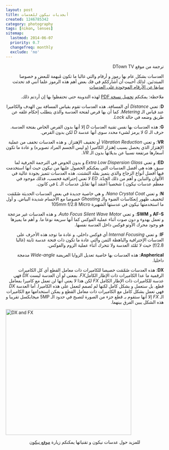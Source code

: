 ```yaml
---
layout: post
title: أبجديات نيكون للعدسات
created: 1246785342
category: photography
tags: [nikon, lenses]
sitemap:
  lastmod: 2014-06-07
  priority: 0.7
  changefreq: monthly
  exclude: 'no'
---
```


<p style="direction:rtl;">ترجمة من موقع DTown TV</p>

<p style="direction:rtl;">العدسات بشكل عام بها رموز و أرقام والتي غالبا ما تكون مُبهمة للبعض و خصوصا المبتدئين. لذلك أحببت أن أشارككم في فك بعض أهم هذه الرموز علما أنني قد تحدثت <a href="{% post_url 2007-04-16-types-of-lenses %}">سابقا عن الأرقام الموجودة على العدسات</a></p>

<p style="direction:rtl;">ملاحظة: يمكنكم <a href="{{ base.url }}/assets/files/Nikon-nikkor-lens-acronym-guide.pdf">تحميل نسخة PDF</a> لهذه التدوينة حتى تحتفظوا بها إن أردتم ذلك.</p>

<p style="direction:rtl;"><strong>D</strong>: تعني <em>Distance</em> أي المسافة. هذه العدسات تقوم بقياس المسافة بين الهدف والكاميرا عند قياس الـ <em>Metering</em>. كما أن بها قرص لفتحة العدسة والذي يتطلب إحكام غلقه عن طريق وضعه في حالة <em>Lock</em>.</p>
<!--break-->

<p style="direction:rtl;"><strong>G</strong>: هذه العدسات بها نفس تقنية العدسات <em>D</em> إلا أنها بدون القرص الخاص بفتحة العدسة. حرف الـ <em>G</em> لا يرمز لشيء محدد سوى أنها عدسة <em>D</em> لكن بدون القرص.</p>
<p style="direction:rtl;"><strong>VR</strong>: و تعني <em>Vibration Reduction</em> أو تخفيف الإهتزاز. و هذه العدسات تخفف من عملية الإهتزاز الذي يحصل بسبب إهتزاز الكاميرا (و ليس الجسم المراد تصويره) و عادة ما تكون أسعارها مرتفعة نسبيا عن بديلاتها بدون الـ <em>VR</em>.</p>
<p style="direction:rtl;"><strong>ED</strong>: و تعني <em>Extra Low Dispersion Glass</em> و بدون الخوض في الترجمة الحرفية لما سبق، هذه هي أفضل العدسات التي يمكنكم الحصول عليها من نيكون حيث أنها استخدمت فيها أفضل أنواع الزجاج والذي يتميز بقلة التشتت. هذه العدسات تتميز بجودة عالية في الألوان والتباين و أهم من ذلك الحٍدّة. <em>ED</em> لا تعني إحترافية فحسب، فذلك موجود في معظم عدسات نيكون ) شخصيا أعتقد أنها تقابل عدسات الـ <em>L</em> في كانون.</p>
<p style="direction:rtl;"><strong>N</strong>: و تعني <em>Nano Crystal Coat</em>. و هي خاصية جديدة في بعض العدسات الحديثة صُمّمَت لتخفيف ظهور إنعكاسات الضوء والـ <em>Ghosting</em> خصوصا مع الأجسام شديدة البياض. و أول ما استخدمتها نيكون في عدستها الشهيرة 105mm f/2.8 Micro</p>
<p style="direction:rtl;"><strong>AF-S</strong> و <strong>SWM</strong>: و تعني <em>Auto Focus Silent Wave Motor</em>. و هذه العدسات غير مزعجة و تعمل بهدوء و دون صوت أثناء عملية الفوكس كما أنها سريعة نوعا ما. و أهم ما يميزها هو وجود محرك الأوتو فوكس داخل العدسة نفسها.</p>
<p style="direction:rtl;"><strong>IF</strong>: و تعني <em>Internal Focusing</em> أي فوكس داخلي. و عادة ما توجد هذه الأحرف على العدسات الإحترافية والباهظة الثمن والتي عادة ما تكون ذات فتحة عدسة ثابتة (غالبا f/2.8) حيث لا تَمْتَد العدسة ولا تتحرك أثناء عملية الزوم والفوكس.</p>
<p style="direction:rtl;"><strong>Aspherical</strong>: هذه العدسات بها خاصية تعديل الزوايا العريضة <em>Wide-angle</em> مدمجة داخليا.</p>
<p style="direction:rtl;"><strong>DX</strong>: هذه العدسات صُمّمَت خصيصا للكاميرات ذات معامل القطع أي كل الكاميرات الرقمية ما عدا الكاميرات ذات الإطار الكامل<em>FX</em>. بمعنى لو أن العدسة ليست <em>DX</em> فهي عدسة للكاميرات ذات الإطار الكامل <em>FX</em> لكن هذا لا يعني أنها لن تعمل مع كاميرا بمعامل قطع. بل ستعمل و بشكل كامل لكنها لم تُصمم لتعمل على هذه الكاميرا. أما العدسة <em>DX</em> فهي تعمل بشكل كامل مع الكاميرات ذات معامل القطع و يمكن استخدامها مع الكاميرات الـ <em>FX</em> إلا أنها ستقوم بـ قطع جزء من الصورة لتصبح في حدود الـ 5MP ميجابكسل تقريبا و هذه الشكل يبين الفرق بينهما.</p>	
<img src="http://yousef.raffah.com/uploads/dx_fx.jpg" alt="DX and FX" width="400px" style="margin:0 auto;" />

<p dir="rtl" style="text-align: center;">للمزيد حول عدسات نيكون و تقنياتها يمكنكم زيارة <a href="http://www.nikonimaging.com">موقع نيكون</a></p>
